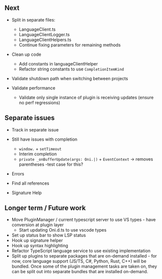 ## Next

- Split in separate files:
    - LanguageClient.ts
    - LanguageClientLogger.ts
    - LanguageClientHelpers.ts
    - Continue fixing parameters for remaining methods

- Clean up code
    - Add constants in languageClientHelper
    - Refactor string constants to use `CompletionItemKind`

- Validate shutdown path when switching between projects

- Validate performance
    - Validate only single instance of plugin is receiving updates (ensure no perf regressions)

## Separate issues
- Track in separate issue
- Still have issues with completion
    - `window.` + `setTimeout`
    - Interim completion
    - `private _onBufferUpdate(args: Oni.|)` + `EventContext` -> removes parentheses
        -test case for this?

- Errors
- Find all references
- Signature Help

## Longer term / Future work
- Move PluginManager / current typescript server to use VS types - have conversion at plugin layer
    - Start updating Oni.d.ts to use vscode types
- Set up status bar to show LSP status
- Hook up signature helper
- Hook up syntax highlighting
- Refactor TypeScript language service to use existing implementation
- Split up plugins to separate packages that are on-demand installed - for now, core language support (JS/TS, C#, Python, Rust, C++) will be bundled. Once some of the plugin management tasks are taken on, they can be split out into separate bundles that are installed on-demand.
